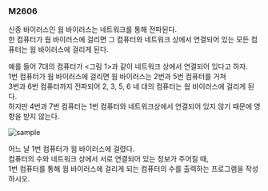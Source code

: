 ### M2606

신종 바이러스인 웜 바이러스는 네트워크를 통해 전파된다.<br/>
한 컴퓨터가 웜 바이러스에 걸리면 그 컴퓨터와 네트워크 상에서 연결되어 있는 모든 컴퓨터는 웜 바이러스에 걸리게 된다.<br/>

예를 들어 7대의 컴퓨터가 <그림 1>과 같이 네트워크 상에서 연결되어 있다고 하자.<br/>
1번 컴퓨터가 웜 바이러스에 걸리면 웜 바이러스는 2번과 5번 컴퓨터를 거쳐<br/>
3번과 6번 컴퓨터까지 전파되어 2, 3, 5, 6 네 대의 컴퓨터는 웜 바이러스에 걸리게 된다.<br/>
하지만 4번과 7번 컴퓨터는 1번 컴퓨터와 네트워크상에서 연결되어 있지 않기 때문에 영향을 받지 않는다.<br/>

![sample](https://user-images.githubusercontent.com/56284234/107919548-e0b6c880-6fae-11eb-86ba-7302020ef834.png)

어느 날 1번 컴퓨터가 웜 바이러스에 걸렸다.<br/>
컴퓨터의 수와 네트워크 상에서 서로 연결되어 있는 정보가 주어질 때,<br/>
1번 컴퓨터를 통해 웜 바이러스에 걸리게 되는 컴퓨터의 수를 출력하는 프로그램을 작성하시오.
